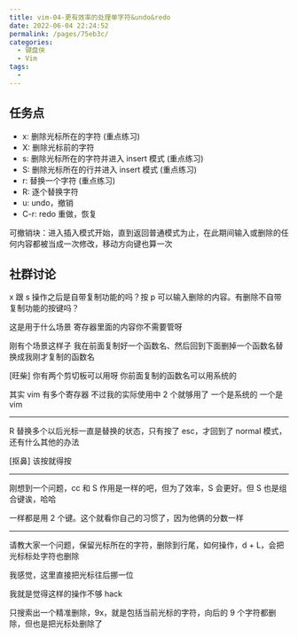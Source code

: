 ```yaml
---
title: vim-04-更有效率的处理单字符&undo&redo
date: 2022-06-04 22:24:52
permalink: /pages/75eb3c/
categories:
  - 键盘侠
  - Vim
tags:
  -
---
```


## 任务点

- x: 删除光标所在的字符 (重点练习)
- X: 删除光标前的字符
- s: 删除光标所在的字符并进入 insert 模式 (重点练习)
- S: 删除光标所在的行并进入 insert 模式 (重点练习)
- r: 替换一个字符 (重点练习)
- R: 逐个替换字符
- u: undo，撤销
- C-r: redo 重做，恢复

可撤销块：进入插入模式开始，直到返回普通模式为止，在此期间输入或删除的任何内容都被当成一次修改，移动方向键也算一次

## 社群讨论

x 跟 s 操作之后是自带复制功能的吗？按 p 可以输入删除的内容。有删除不自带复制功能的按键吗？

这是用于什么场景 寄存器里面的内容你不需要管呀

刚有个场景这样子 我在前面复制好一个函数名、然后回到下面删掉一个函数名替换成我刚才复制的函数名

[旺柴] 你有两个剪切板可以用呀 你前面复制的函数名可以用系统的

其实 vim 有多个寄存器 不过我的实际使用中 2 个就够用了 一个是系统的 一个是 vim

<hr />

R 替换多个以后光标一直是替换的状态，只有按了 esc，才回到了 normal 模式，还有什么其他的办法

[抠鼻] 该按就得按

<hr />

刚想到一个问题，cc 和 S 作用是一样的吧，但为了效率，S 会更好。但 S 也是组合键诶，哈哈

一样都是用 2 个键。这个就看你自己的习惯了，因为他俩的分数一样

<hr />

请教大家一个问题，保留光标所在的字符，删除到行尾，如何操作，d + L，会把光标标处字符也删除

我感觉，这里直接把光标往后挪一位

我就是觉得这样的操作不够 hack

只搜索出一个精准删除，9x，就是包括当前光标的字符，向后的 9 个字符都删除，但也是把光标处删除了
